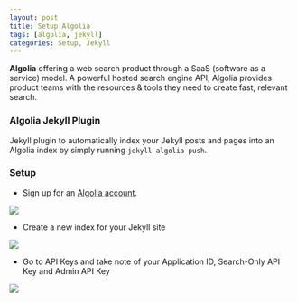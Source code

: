 ```yaml
---
layout: post
title: Setup Algolia
tags: [algolia, jekyll]
categories: Setup, Jekyll
---
```


**Algolia** offering a web search product through a SaaS (software as a service) model. A powerful hosted search engine API, Algolia provides product teams with the resources & tools they need to create fast, relevant search.

### Algolia Jekyll Plugin

Jekyll plugin to automatically index your Jekyll posts and pages into an Algolia index by simply running `jekyll algolia push`.

### Setup
* Sign up for an [Algolia account](https://www.algolia.com/users/sign_up).

<img src="{{ site.url }}/public/images/algolia.png" />

* Create a new index for your Jekyll site

<img src="{{ site.url }}/public/images/algolia1.png" />

* Go to API Keys and take note of your Application ID, Search-Only API Key and Admin API Key

<img src="{{ site.url }}/public/images/algolia2.png" />
